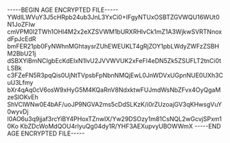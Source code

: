 -----BEGIN AGE ENCRYPTED FILE-----
YWdlLWVuY3J5cHRpb24ub3JnL3YxCi0+IFgyNTUxOSBTZGVWQU16WUt0N1JoZFIw
cmVPM0l2TWh1OHl4M2x2eXZSVWM1bURXRHlvCk1mZ1A3WjkwSVRTNnoxdFpJcEdR
bmFER21pb0FyNWhnMGhtaysrZUhEWEUKLT4gRjZOY1pbLWdyZWFzZSBHM2BbU21j
dSBXYiBmNCIgbEcKdEIxN1lvU2JVVWVUK2xFeFI4eDN5Zk5ZSUFLT2tnCi0tLSBk
c3FZeFN5R3pqQis0UjNtTVpsbFpNbnNMQjEwL0JnWDVxUGpnNUE0UXh3CuU3Lfmy
bXr4qAq0cV6osW9xHyG5M4KQaRnV8NdxktwFUJmdWsNbZFvx4OyQgaMzeSlOKvEh
ShVClWNw0E4bAF/uoJP9NGVA2ms5cDdSLKzK/i0rZUzoajGV3qKHwsgVuY0wyvDj
l0AO6u3q9jjaf3rcYiBY4PHoxTZnwIX/Yw29DSOzy1m81CsNQL2wGcvjSPxm10Ko
KbZDcWoMdQOU4rlyuQg04dy1R/YHF3AEXupvyUBOWWmX
-----END AGE ENCRYPTED FILE-----
